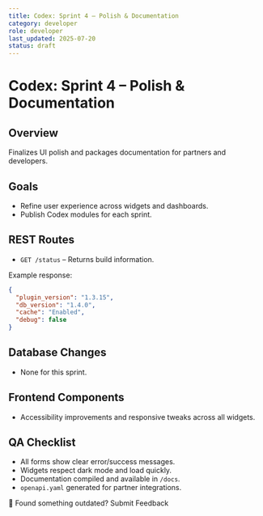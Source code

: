 ```yaml
---
title: Codex: Sprint 4 – Polish & Documentation
category: developer
role: developer
last_updated: 2025-07-20
status: draft
---
```

# Codex: Sprint 4 – Polish & Documentation

## Overview
Finalizes UI polish and packages documentation for partners and developers.

## Goals
- Refine user experience across widgets and dashboards.
- Publish Codex modules for each sprint.

## REST Routes
- `GET /status` – Returns build information.

Example response:

```json
{
  "plugin_version": "1.3.15",
  "db_version": "1.4.0",
  "cache": "Enabled",
  "debug": false
}
```

## Database Changes
- None for this sprint.

## Frontend Components
- Accessibility improvements and responsive tweaks across all widgets.

## QA Checklist
- All forms show clear error/success messages.
- Widgets respect dark mode and load quickly.
- Documentation compiled and available in `/docs`.
- `openapi.yaml` generated for partner integrations.

💬 Found something outdated? Submit Feedback
